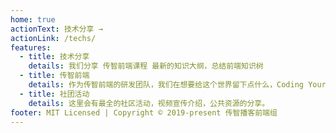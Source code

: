 ```yaml
---
home: true
actionText: 技术分享 →
actionLink: /techs/
features:
  - title: 技术分享
    details: 我们分享 传智前端课程 最新的知识大纲，总结前端知识树
  - title: 传智前端
    details: 作为传智前端的研发团队，我们在想要给这个世界留下点什么，Coding Your World~
  - title: 社团活动
    details: 这里会有最全的社区活动，视频宣传介绍，公共资源的分享。
footer: MIT Licensed | Copyright © 2019-present 传智播客前端组
---
```

